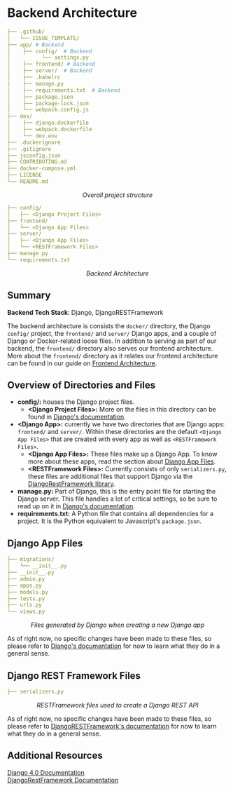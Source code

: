 # Backend Architecture

```yml
├── .github/
│   └── ISSUE_TEMPLATE/
├── app/ # Backend
│    ├── config/  # Backend
│          └── settings.py
│    ├── frontend/ # Backend
│    ├── server/  # Backend
│    ├── .babelrc
│    ├── manage.py
│    ├── requirements.txt  # Backend
│    ├── package.json
│    ├── package-lock.json
│    └── webpack.config.js
├── dev/
│    ├── django.dockerfile
│    ├── webpack.dockerfile
│    └── dev.env
├── .dockerignore
├── .gitignore
├── jsconfig.json
├── CONTRIBUTING.md
├── docker-compose.yml
├── LICENSE
└── README.md
```

_<p style="text-align: center;">Overall project structure</p>_

```yml
├── config/
│   ├── <Django Project Files>
├── frontend/
│   └── <Django App Files>
├── server/
│   ├── <Django App Files>
│   └── <RESTFramework Files>
├── manage.py
└── requirements.txt
```

_<p style="text-align: center;">Backend Architecture</p>_

## Summary

**Backend Tech Stack**: Django, DjangoRESTFramework

The backend architecture is consists the `docker/` directory, the Django `config/` project, the `frontend/` and `server/` Django apps, and a couple of Django or Docker-related loose files. In addition to serving as part of our backend, the `frontend/` directory also serves our frontend architecture. More about the `frontend/` directory as it relates our frontend architecture can be found in our guide on [Frontend Architecture](../../developer/frontend/).

## Overview of Directories and Files

- **config/:** houses the Django project files.
  - **<Django Project Files\>:** More on the files in this directory can be found in [Django's documentation](https://docs.djangoproject.com/en/4.0/).
- **<Django App\>:** currently we have two directories that are Django apps: `frontend/` and `server/`. Within these directories are the default `<Django App Files>` that are created with every app as well as `<RESTFramework Files>`.
  - **<Django App Files\>:** These files make up a Django App. To know more about these apps, read the section about [Django App Files](#django-app-files).
  - **<RESTFramework Files\>:** Currently consists of only `serializers.py`, these files are additional files that support Django via the [DjangoRestFramework library](https://www.django-rest-framework.org/).
- **manage.py:** Part of Django, this is the entry point file for starting the Django server. This file handles a lot of critical settings, so be sure to read up on it in [Django's documentation](https://docs.djangoproject.com/en/4.0/ref/django-admin/).
- **requirements.txt:** A Python file that contains all dependencies for a project. It is the Python equivalent to Javascript's `package.json`.

## Django App Files

```yml
├── migrations/
│   └── __init__.py
├── __init__.py
├── admin.py
├── apps.py
├── models.py
├── tests.py
├── urls.py
└── views.py
```

_<p style="text-align: center;">Files generated by Django when creating a new Django app</p>_

As of right now, no specific changes have been made to these files, so please refer to [Django's documentation](https://docs.djangoproject.com/en/4.0/) for now to learn what they do in a general sense.

## Django REST Framework Files

```yml
├── serializers.py
```

_<p style="text-align: center;">RESTFramework files used to create a Django REST API</p>_

As of right now, no specific changes have been made to these files, so please refer to [DjangoRESTFramework's documentation](https://www.django-rest-framework.org/) for now to learn what they do in a general sense.

## Additional Resources

[Django 4.0 Documentation](https://docs.djangoproject.com/en/4.0/)<br>
[DjangoRestFramework Documentation](https://www.django-rest-framework.org/)<br>
